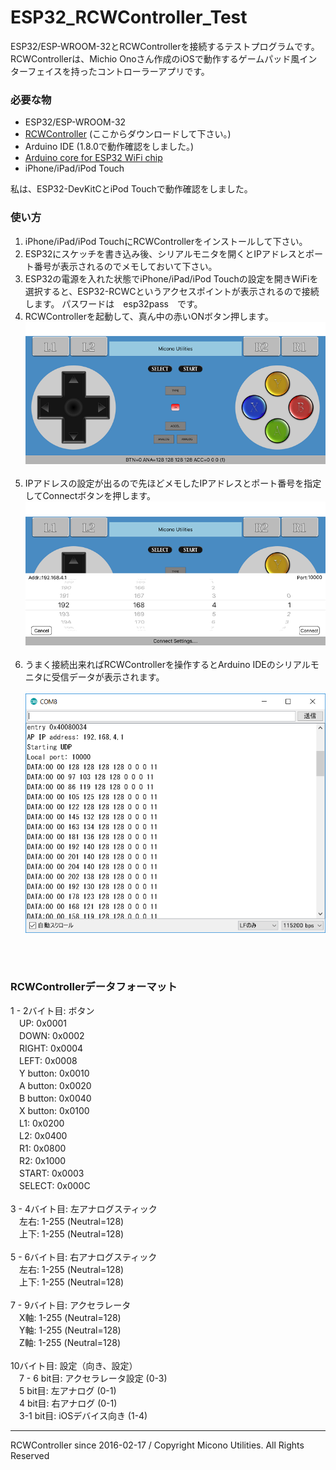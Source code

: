 # ESP32_RCWController_Test


ESP32/ESP-WROOM-32とRCWControllerを接続するテストプログラムです。<br>
RCWControllerは、Michio Onoさん作成のiOSで動作するゲームパッド風インターフェイスを持ったコントローラーアプリです。

### 必要な物 ###
* ESP32/ESP-WROOM-32<br>
* [RCWController](http://rcwcontroller.micutil.com "Title") (ここからダウンロードして下さい。)
* Arduino IDE (1.8.0で動作確認をしました。)<br>
* [Arduino core for ESP32 WiFi chip](https://github.com/espressif/arduino-esp32 "Title")
* iPhone/iPad/iPod Touch

私は、ESP32-DevKitCとiPod Touchで動作確認をしました。

### 使い方 ###
 1. iPhone/iPad/iPod TouchにRCWControllerをインストールして下さい。
 2. ESP32にスケッチを書き込み後、シリアルモニタを開くとIPアドレスとポート番号が表示されるのでメモしておいて下さい。
 3. ESP32の電源を入れた状態でiPhone/iPad/iPod Touchの設定を開きWiFiを選択すると、ESP32-RCWCというアクセスポイントが表示されるので接続します。
パスワードは　esp32pass　です。<br>
 4. RCWControllerを起動して、真ん中の赤いONボタン押します。<br>
![画像1](images/RCWController1.png)<br><br>
 5. IPアドレスの設定が出るので先ほどメモしたIPアドレスとポート番号を指定してConnectボタンを押します。<br>
![画像2](images/RCWController2.png)<br><br>
 6. うまく接続出来ればRCWControllerを操作するとArduino IDEのシリアルモニタに受信データが表示されます。<br><br>
![画像3](images/RCWController3.png)<br><br>
<br>

### RCWControllerデータフォーマット ###

1 - 2バイト目: ボタン <br>
　UP: 0x0001<br>
　DOWN: 0x0002<br>
　RIGHT: 0x0004<br>
　LEFT: 0x0008<br>
　Y button: 0x0010<br>
　A button: 0x0020<br>
　B button: 0x0040<br>
　X button: 0x0100<br>
　L1: 0x0200<br>
　L2: 0x0400<br>
　R1: 0x0800<br>
　R2: 0x1000<br>
　START: 0x0003<br>
　SELECT: 0x000C<br>
<br>
3 - 4バイト目: 左アナログスティック<br>
　左右: 1-255 (Neutral=128) <br>
　上下: 1-255 (Neutral=128)<br>
<br>
5 - 6バイト目: 右アナログスティック<br>
　左右: 1-255 (Neutral=128) <br>
　上下: 1-255 (Neutral=128)<br>
<br>
7 - 9バイト目: アクセラレータ<br>
　X軸: 1-255 (Neutral=128) <br>
　Y軸: 1-255 (Neutral=128)<br>
　Z軸: 1-255 (Neutral=128)<br>
<br>
10バイト目: 設定（向き、設定）<br>
　7 - 6 bit目: アクセラレータ設定 (0-3)<br>
　5 bit目: 左アナログ (0-1)<br>
　4 bit目: 右アナログ (0-1)<br>
　3-1 bit目: iOSデバイス向き (1-4)<br>



---
RCWController since 2016-02-17 / Copyright Micono Utilities. All Rights Reserved
